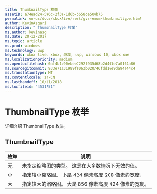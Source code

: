 ```yaml
---
title: ThumbnailType 枚举
assetID: a74ead24-596c-2f3e-1d6b-5658ce504b75
permalink: en-us/docs/xboxlive/rest/gvr-enum-thumbnailtype.html
author: KevinAsgari
description: " ThumbnailType 枚举"
ms.author: kevinasg
ms.date: 20-12-2017
ms.topic: article
ms.prod: windows
ms.technology: uwp
keywords: xbox live, xbox, 游戏, uwp, windows 10, xbox one
ms.localizationpriority: medium
ms.openlocfilehash: 0af4b1d90ebee7292f935d68b2d401e7a0104a86
ms.sourcegitcommit: 933e71a31989f8063b020746fdd16e9da94a44c4
ms.translationtype: MT
ms.contentlocale: zh-CN
ms.lasthandoff: 10/11/2018
ms.locfileid: "4531751"
---
```

# <a name="thumbnailtype-enumeration"></a>ThumbnailType 枚举
详细介绍 ThumbnailType 枚举。 
<a id="ID4ER"></a>

 
## <a name="thumbnailtype"></a>ThumbnailType
 
| <b>枚举</b>| <b>说明</b>| 
| --- | --- | 
| 无| 未指定缩略图的类型。 这是在大多数情况下无效的值。| 
| 小| 指定较小缩略图。 小是 424 像素高度 208 像素的宽度。| 
| 大| 指定较大的缩略图。 大是 856 像素高度 424 像素的宽度。| 
  